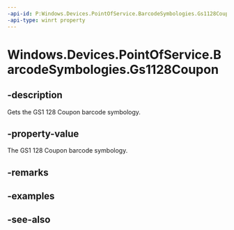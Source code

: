 ----api-id: P:Windows.Devices.PointOfService.BarcodeSymbologies.Gs1128Coupon
-api-type: winrt property
---<!-- Property syntaxpublic uint Gs1128Coupon { get; }--># Windows.Devices.PointOfService.BarcodeSymbologies.Gs1128Coupon## -descriptionGets the GS1 128 Coupon barcode symbology.## -property-valueThe GS1 128 Coupon barcode symbology.## -remarks## -examples## -see-also